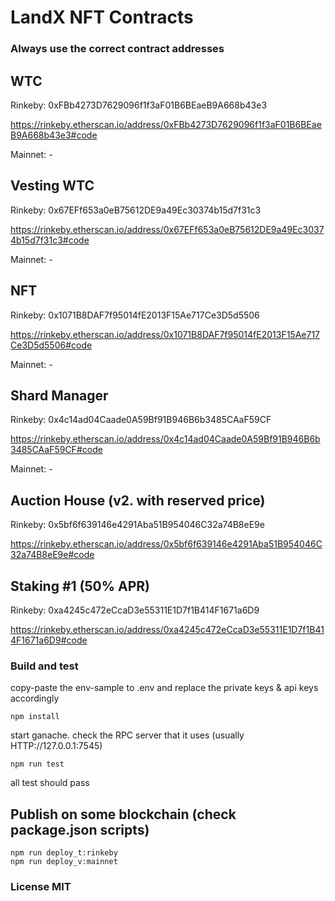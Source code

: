 # LandX NFT Contracts

### Always use the correct contract addresses

## WTC

Rinkeby: 0xFBb4273D7629096f1f3aF01B6BEaeB9A668b43e3

https://rinkeby.etherscan.io/address/0xFBb4273D7629096f1f3aF01B6BEaeB9A668b43e3#code

Mainnet: -

## Vesting WTC

Rinkeby: 0x67EFf653a0eB75612DE9a49Ec30374b15d7f31c3

https://rinkeby.etherscan.io/address/0x67EFf653a0eB75612DE9a49Ec30374b15d7f31c3#code

Mainnet: -

## NFT

Rinkeby: 0x1071B8DAF7f95014fE2013F15Ae717Ce3D5d5506

https://rinkeby.etherscan.io/address/0x1071B8DAF7f95014fE2013F15Ae717Ce3D5d5506#code

Mainnet: -

## Shard Manager

Rinkeby: 0x4c14ad04Caade0A59Bf91B946B6b3485CAaF59CF

https://rinkeby.etherscan.io/address/0x4c14ad04Caade0A59Bf91B946B6b3485CAaF59CF#code

Mainnet: -

## Auction House (v2. with reserved price)

Rinkeby: 0x5bf6f639146e4291Aba51B954046C32a74B8eE9e

https://rinkeby.etherscan.io/address/0x5bf6f639146e4291Aba51B954046C32a74B8eE9e#code

## Staking #1 (50% APR)

Rinkeby: 0xa4245c472eCcaD3e55311E1D7f1B414F1671a6D9

https://rinkeby.etherscan.io/address/0xa4245c472eCcaD3e55311E1D7f1B414F1671a6D9#code

### Build and test

copy-paste the env-sample to .env and replace the private keys & api keys accordingly

```
npm install
```

start ganache. check the RPC server that it uses (usually HTTP://127.0.0.1:7545)

```
npm run test
```

all test should pass

## Publish on some blockchain (check package.json scripts)

```
npm run deploy_t:rinkeby
npm run deploy_v:mainnet
```

### License MIT

